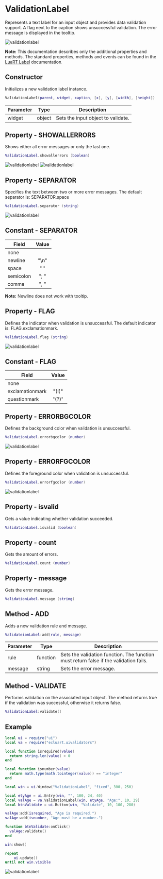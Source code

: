 # ValidationLabel

Represents a text label for an input object and provides data validation support.
A flag next to the caption shows unsuccessful validation.
The error message is displayed in the tooltip.

![validationlabel](/docs/validationlabel/validationlabel01.png)

**Note:**
This documentation describes only the additional properties and methods.
The standard properties, methods and events can be found in the [LuaRT Label](https://www.luart.org/doc/ui/Label.html) documentation.

## Constructor

Initializes a new validation label instance.

```Lua
ValidationLabel(parent, widget, caption, [x], [y], [width], [height])
```

Parameter | Type | Description
---|---|---
widget | object | Sets the input object to validate.

## Property - SHOWALLERRORS

Shows either all error messages or only the last one.

```Lua
ValidationLabel.showallerrors (boolean)
```

![validationlabel](/docs/validationlabel/validationlabel02.png)
![validationlabel](/docs/validationlabel/validationlabel03.png)

## Property - SEPARATOR

Specifies the text between two or more error messages. The default separator is: SEPARATOR.space

```Lua
ValidationLabel.separator (string)
```

![validationlabel](/docs/validationlabel/validationlabel05.png)

## Constant - SEPARATOR

Field | Value
---|:---:
none |
newline | "\n"
space | " "
semicolon | "; "
comma | ", "

**Note:**
Newline does not work with tooltip.

## Property - FLAG

Defines the indicator when validation is unsuccessful. The default indicator is: FLAG.exclamationmark.

```Lua
ValidationLabel.flag (string)
```

![validationlabel](/docs/validationlabel/validationlabel04.png)

## Constant - FLAG

Field | Value
---|:---:
none |
exclamationmark | "(!)"
questionmark | "(?)"

## Property - ERRORBGCOLOR

Defines the background color when validation is unsuccessful.

```Lua
ValidationLabel.errorbgcolor (number)
```

![validationlabel](/docs/validationlabel/validationlabel06.png)

## Property - ERRORFGCOLOR

Defines the foreground color when validation is unsuccessful.

```Lua
ValidationLabel.errorfgcolor (number)
```

![validationlabel](/docs/validationlabel/validationlabel06.png)

## Property - isvalid

Gets a value indicating whether validation succeeded.

```Lua
ValidationLabel.isvalid (boolean)
```

## Property - count

Gets the amount of errors.

```Lua
ValidationLabel.count (number)
```

## Property - message

Gets the error message.

```Lua
ValidationLabel.message (string)
```

## Method - ADD

Adds a new validation rule and message.

```Lua
ValidateionLabel:add(rule, message)
```

Parameter | Type | Description
---|---|---
rule | function | Sets the validation function. The function must return false if the validation fails.
message | string | Sets the error message.

## Method - VALIDATE

Performs validation on the associated input object. The method returns true if the validation was successful, otherwise it returns false.

```Lua
ValidationLabel:validate()
```

## Example

```Lua
local ui = require("ui")
local va = require("ecluart.uivalidators")

local function isrequired(value)
  return string.len(value) > 0
end

local function isnumber(value)
  return math.type(math.tointeger(value)) == "integer"
end

local win = ui.Window("ValidationLabel", "fixed", 300, 250)

local etyAge = ui.Entry(win, "", 100, 24, 40)
local valAge = va.ValidationLabel(win, etyAge, "Age:", 10, 29)
local btnValidate = ui.Button(win, "Validate", 10, 100, 280)

valAge:add(isrequired, "Age is required.")
valAge:add(isnumber, "Age must be a number.")

function btnValidate:onClick()
  valAge:validate()
end

win:show()

repeat
    ui.update()
until not win.visible
```

![validationlabel](/docs/validationlabel/validationlabel01.png)
